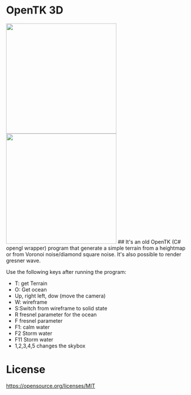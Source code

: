 # OpenTK 3D

<img src="https://github.com/Frederoche/OpentK3D/blob/master/Skjermbilde.PNG" width="300">
<img src="https://github.com/Frederoche/OpentK3D/blob/master/Skjermbilde2.PNG" width="300">
##
It's an old OpenTK (C# opengl wrapper) program that generate 
a simple terrain from a heightmap or from Voronoi noise/diamond square noise. 
It's also possible to render gresner wave.


Use the following keys after running the program:
- T: get Terrain
- O: Get ocean
- Up, right left, dow (move the camera)
- W: wireframe
- S:Switch from wireframe to solid state
- R fresnel parameter for the ocean
- F fresnel parameter
- F1: calm water
- F2 Storm water
- F11 Storm water
- 1,2,3,4,5 changes the skybox 

# License
https://opensource.org/licenses/MIT
